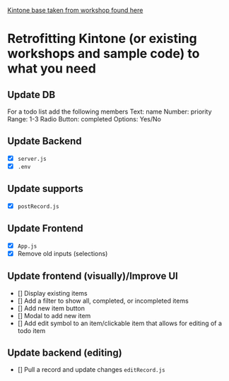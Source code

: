 [Kintone base taken from workshop found here](https://github.com/kintone-workshops/React-x-REST-API-Workshop/)

# Retrofitting Kintone (or existing workshops and sample code) to what you need

## Update DB
For a todo list add the following members
Text: name
Number: priority Range: 1-3
Radio Button: completed Options: Yes/No

## Update Backend
- [x] `server.js`
- [x] `.env`

## Update supports
- [x] `postRecord.js`

## Update Frontend
- [x] `App.js`
- [x] Remove old inputs (selections)

## Update frontend (visually)/Improve UI
- [] Display existing items
- [] Add a filter to show all, completed, or incompleted items
- [] Add new item button
- [] Modal to add new item
- [] Add edit symbol to an item/clickable item that allows for editing of a todo item

## Update backend (editing)
- [] Pull a record and update changes `editRecord.js`